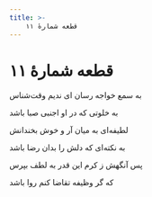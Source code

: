 ```yaml
---
title: >-
    قطعه شمارهٔ ۱۱
---
```

# قطعه شمارهٔ ۱۱

<div class="b" id="bn1"><div class="m1"><p>به سمع خواجه رسان ای ندیم وقت‌شناس</p></div>
<div class="m2"><p>به خلوتی که در او اجنبی صبا باشد</p></div></div>
<div class="b" id="bn2"><div class="m1"><p>لطیفه‌ای به میان آر و خوش بخندانش</p></div>
<div class="m2"><p>به نکته‌ای که دلش را بدان رضا باشد</p></div></div>
<div class="b" id="bn3"><div class="m1"><p>پس آنگهش ز کرم این قدر به لطف بپرس</p></div>
<div class="m2"><p>که گر وظیفه تقاضا کنم روا باشد</p></div></div>

